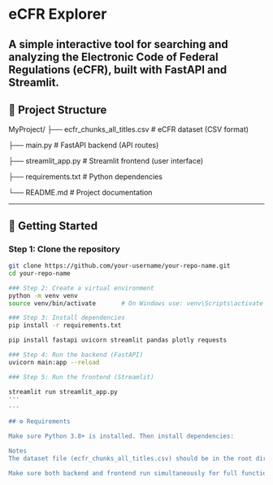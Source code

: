 # eCFR Explorer

A simple interactive tool for searching and analyzing the Electronic Code of Federal Regulations (eCFR), built with FastAPI and Streamlit.
---

## 📁 Project Structure

MyProject/
├── ecfr_chunks_all_titles.csv     # eCFR dataset (CSV format)

├── main.py                        # FastAPI backend (API routes)

├── streamlit_app.py               # Streamlit frontend (user interface)

├── requirements.txt               # Python dependencies

└── README.md                      # Project documentation



---

## 🔧 Getting Started

### Step 1: Clone the repository

```bash
git clone https://github.com/your-username/your-repo-name.git
cd your-repo-name

### Step 2: Create a virtual environment
python -m venv venv
source venv/bin/activate       # On Windows use: venv\Scripts\activate

### Step 3: Install dependencies
pip install -r requirements.txt

pip install fastapi uvicorn streamlit pandas plotly requests

### Step 4: Run the backend (FastAPI)
uvicorn main:app --reload

### Step 5: Run the frontend (Streamlit)

streamlit run streamlit_app.py
'''
---

## ⚙️ Requirements

Make sure Python 3.8+ is installed. Then install dependencies:

Notes
The dataset file (ecfr_chunks_all_titles.csv) should be in the root directory.

Make sure both backend and frontend run simultaneously for full functionality.

